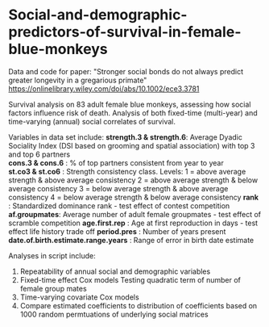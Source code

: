 # Social-and-demographic-predictors-of-survival-in-female-blue-monkeys
Data and code for paper: "Stronger social bonds do not always predict greater longevity in a gregarious primate"
https://onlinelibrary.wiley.com/doi/abs/10.1002/ece3.3781

Survival analysis on 83 adult female blue monkeys, assessing how social factors influence risk of death.
Analysis of both fixed-time (multi-year) and time-varying (annual) social correlates of survival.

Variables in data set include:
**strength.3 & strength.6**: Average Dyadic Sociality Index (DSI based on grooming and spatial association) with top 3 and top 6 partners\
**cons.3 & cons.6** : % of top partners consistent from year to year\
**st.co3 & st.co6** : Strength consistency class. Levels:
  1 = above average strength & above average consistency
  2 = above average strength & below average consistency
  3 = below average strength & above average consistency
  4 = below average strength & below average consistency
 **rank** : Standardized dominance rank - test effect of contest competition
 **af.groupmates**: Average number of adult female groupmates - test effect of scramble competition
 **age.first.rep** : Age at first reproduction in days - test effect life history trade off
 **period.pres** : Number of years present
 **date.of.birth.estimate.range.years** : Range of error in birth date estimate
 
 Analyses in script include:
 1. Repeatability of annual social and demographic variables
 2. Fixed-time effect Cox models
    Testing quadratic term of number of female group mates
 3. Time-varying covariate Cox models
 4. Compare estimated coefficients to distribution of coefficients based on 1000 random permtuations of underlying social matrices
